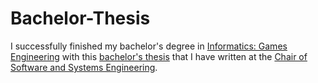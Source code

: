 # Bachelor-Thesis

I successfully finished my bachelor's degree in [Informatics: Games Engineering](https://www.tum.de/en/studies/degree-programs/detail/informatics-games-engineering-bachelor-of-science-bsc) with this [bachelor's thesis](https://github.com/MarcelBruckner/Bachelor-Thesis/blob/main/bachelor-thesis.pdf) that I have written at the [Chair of Software and Systems Engineering](https://www.cs.cit.tum.de/en/sse/homepage/).
